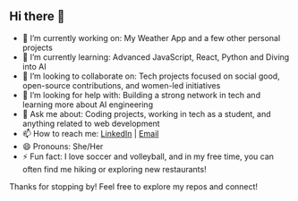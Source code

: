 ## Hi there 👋

- 🔭 I’m currently working on: My Weather App and a few other personal projects
- 🌱 I’m currently learning: Advanced JavaScript, React, Python and Diving into AI
- 👯 I’m looking to collaborate on: Tech projects focused on social good, open-source contributions, and women-led initiatives
- 🤔 I’m looking for help with: Building a strong network in tech and learning more about AI engineering
- 💬 Ask me about: Coding projects, working in tech as a student, and anything related to web development
- 📫 How to reach me: [LinkedIn](www.linkedin.com/in/rubia-agripino-1471a8192/) | [Email](mailto:your-email@example.com)
- 😄 Pronouns: She/Her
- ⚡ Fun fact: I love soccer and volleyball, and in my free time, you can often find me hiking or exploring new restaurants!

Thanks for stopping by! Feel free to explore my repos and connect!
